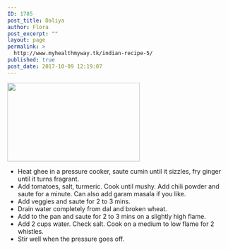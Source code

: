 ```yaml
---
ID: 1785
post_title: Daliya
author: Flora
post_excerpt: ""
layout: page
permalink: >
  http://www.myhealthmyway.tk/indian-recipe-5/
published: true
post_date: 2017-10-09 12:19:07
---
```

<img class="alignnone size-medium wp-image-1722" src="http://35.201.22.184/wp-content/uploads/2017/09/I5-300x178.jpeg" alt="" width="300" height="178" />
<ul>
 	<li class="instruction">Heat ghee in a pressure cooker, saute cumin until it sizzles, fry ginger until it turns fragrant.</li>
 	<li class="instruction">Add tomatoes, salt, turmeric. Cook until mushy. Add chili powder and saute for a minute. Can also add garam masala if you like.</li>
 	<li class="instruction">Add veggies and saute for 2 to 3 mins.</li>
 	<li class="instruction">Drain water completely from dal and broken wheat.</li>
 	<li class="instruction">Add to the pan and saute for 2 to 3 mins on a slightly high flame.</li>
 	<li class="instruction">Add 2 cups water. Check salt. Cook on a medium to low flame for 2 whistles.</li>
 	<li class="instruction">Stir well when the pressure goes off.</li>
</ul>